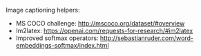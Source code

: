 Image captioning helpers:
- MS COCO challenge: http://mscoco.org/dataset/#overview
- Im2latex: https://openai.com/requests-for-research/#im2latex
- Improved softmax operators: http://sebastianruder.com/word-embeddings-softmax/index.html
